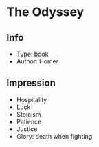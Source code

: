 # The Odyssey

## Info
- Type: book
- Author: Homer

## Impression
- Hospitality
- Luck
- Stoicism
- Patience
- Justice
- Glory: death when fighting